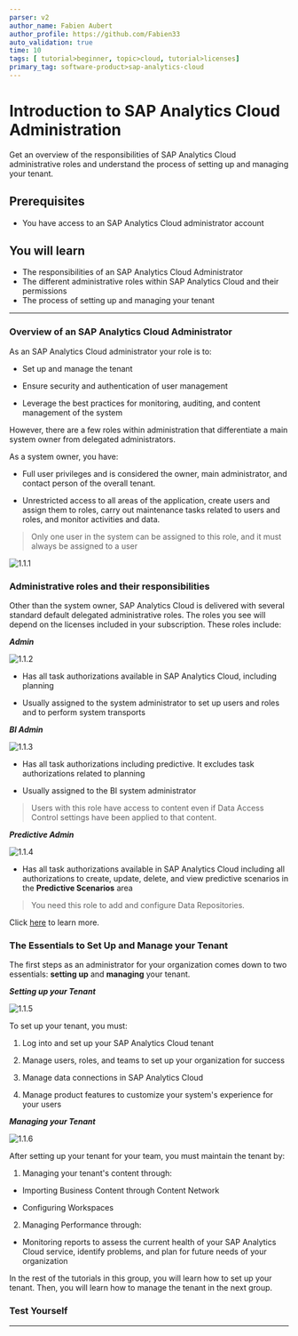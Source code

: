 ```yaml
---
parser: v2
author_name: Fabien Aubert
author_profile: https://github.com/Fabien33
auto_validation: true
time: 10
tags: [ tutorial>beginner, topic>cloud, tutorial>licenses]
primary_tag: software-product>sap-analytics-cloud
---
```


# Introduction to SAP Analytics Cloud Administration
<!-- description --> Get an overview of the responsibilities of SAP Analytics Cloud administrative roles and understand the process of setting up and managing your tenant.

## Prerequisites
 - You have access to an SAP Analytics Cloud administrator account

## You will learn
  - The responsibilities of an SAP Analytics Cloud Administrator
  - The different administrative roles within SAP Analytics Cloud and their permissions
  - The process of setting up and managing your tenant

---

### Overview of an SAP Analytics Cloud Administrator


As an SAP Analytics Cloud administrator your role is to:

- Set up and manage the tenant  

- Ensure security and authentication of user management

- Leverage the best practices for monitoring, auditing, and content management of the system

However, there are a few roles within administration that differentiate a main system owner from delegated administrators.  

As a system owner, you have:

- Full user privileges and is considered the owner, main administrator, and contact person of the overall tenant.

- Unrestricted access to all areas of the application, create users and assign them to roles, carry out maintenance tasks related to users and roles, and monitor activities and data.

> Only one user in the system can be assigned to this role, and it must always be assigned to a user

![1.1.1](1.1.1.png)


### Administrative roles and their responsibilities


Other than the system owner, SAP Analytics Cloud is delivered with several standard default delegated administrative roles. The roles you see will depend on the licenses included in your subscription. These roles include:

***Admin***

![1.1.2](1.1.2.png)

- Has all task authorizations available in SAP Analytics Cloud, including planning

- Usually assigned to the system administrator to set up users and roles and to perform system transports

***BI Admin***

![1.1.3](1.1.3.png)

- Has all task authorizations including predictive. It excludes task authorizations related to planning

- Usually assigned to the BI system administrator

> Users with this role have access to content even if Data Access Control settings have been applied to that content.

***Predictive Admin***

![1.1.4](1.1.4.png)

- Has all task authorizations available in SAP Analytics Cloud including all authorizations to create, update, delete, and view predictive scenarios in the **Predictive Scenarios** area

> You need this role to add and configure Data Repositories.

Click [here](https://help.sap.com/docs/SAP_ANALYTICS_CLOUD/00f68c2e08b941f081002fd3691d86a7/e61ce06c6bb2428eb649fb6ccba73c79.html) to learn more.



### The Essentials to Set Up and Manage your Tenant


The first steps as an administrator for your organization comes down to two essentials: **setting up** and **managing** your tenant.

***Setting up your Tenant***

![1.1.5](1.1.5.png)

To set up your tenant, you must:

1.	Log into and set up your SAP Analytics Cloud tenant  

2.	Manage users, roles, and teams to set up your organization for success  

3.	Manage data connections in SAP Analytics Cloud

4.	Manage product features to customize your system's experience for your users

***Managing your Tenant***

![1.1.6](1.1.6.png)

After setting up your tenant for your team, you must maintain the tenant by:

1. Managing your tenant's content through:

- Importing Business Content through Content Network

- Configuring Workspaces


2. Managing Performance through:

- Monitoring reports to assess the current health of your SAP Analytics Cloud service, identify problems, and plan for future needs of your organization


In the rest of the tutorials in this group, you will learn how to set up your tenant. Then, you will learn how to manage the tenant in the next group.


### Test Yourself




---
